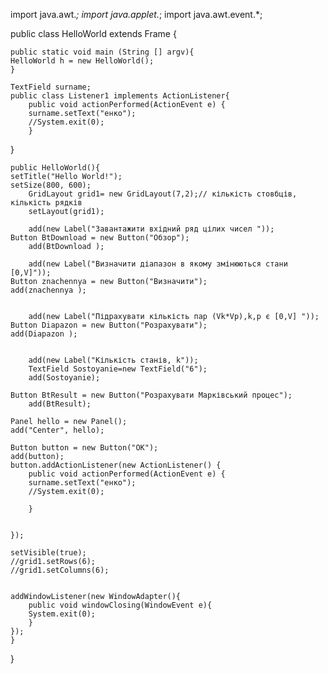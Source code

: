  import java.awt.*;
import java.applet.*;
import java.awt.event.*;

public class HelloWorld extends Frame {



    public static void main (String [] argv){
	HelloWorld h = new HelloWorld();
    }

    TextField surname;
    public class Listener1 implements ActionListener{
	    public void actionPerformed(ActionEvent e) {
		surname.setText("енко");
		//System.exit(0);
	    }
   }


    public HelloWorld(){
	setTitle("Hello World!");		
	setSize(800, 600);
        GridLayout grid1= new GridLayout(7,2);// кількість стовбців, кількість рядків
        setLayout(grid1);
	
        add(new Label("Завантажити вхідний ряд цілих чисел "));
	Button BtDownload = new Button("Обзор");
        add(BtDownload );

        add(new Label("Визначити діапазон в якому змінюються стани [0,V]"));
	Button znachennya = new Button("Визначити");
	add(znachennya );


        add(new Label("Підрахувати кількість пар (Vk*Vp),k,p є [0,V] "));
	Button Diapazon = new Button("Розрахувати");
	add(Diapazon );
        
	
        add(new Label("Кількість станів, k"));
        TextField Sostoyanie=new TextField("6");
        add(Sostoyanie);
      
	Button BtResult = new Button("Розрахувати Марківський процес");
        add(BtResult);

	Panel hello = new Panel();
	add("Center", hello);
        
	Button button = new Button("OK");
	add(button);
	button.addActionListener(new ActionListener() {
	    public void actionPerformed(ActionEvent e) {
		surname.setText("енко");
		//System.exit(0);

	    }


	});

	setVisible(true);
	//grid1.setRows(6);
	//grid1.setColumns(6);


	addWindowListener(new WindowAdapter(){
	    public void windowClosing(WindowEvent e){ 
		System.exit(0);
	    }
	});
    }
}

